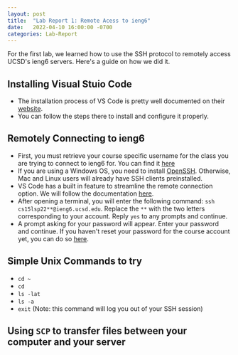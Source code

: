 ```yaml
---
layout: post
title:  "Lab Report 1: Remote Acess to ieng6"
date:   2022-04-10 16:00:00 -0700
categories: Lab-Report 
---
```

For the first lab, we learned how to use the SSH protocol to remotely access UCSD's ieng6 servers. Here's a guide on how we did it.

## Installing Visual Stuio Code 
- The installation process of VS Code is pretty well documented on their [website](https://code.visualstudio.com/).
- You can follow the steps there to install and configure it properly.

## Remotely Connecting to ieng6
- First, you must retrieve your course specific username for the class you are trying to connect to ieng6 for. You can find it [here](https://sdacs.ucsd.edu/~icc/index.php)
- If you are using a Windows OS, you need to install [OpenSSH](https://docs.microsoft.com/en-us/windows-server/administration/openssh/openssh_install_firstuse). Otherwise, Mac and Linux users will already have SSH clients preinstalled.
- VS Code has a built in feature to streamline the remote connection option. We will follow the documentation [here](https://code.visualstudio.com/docs/remote/ssh#_connect-to-a-remote-host).
- After opening a terminal, you will enter the following command:   `ssh cs15lsp22**@ieng6.ucsd.edu`. Replace the `**` with the two letters corresponding to your account. Reply `yes` to any prompts and continue. 
- A prompt asking for your password will appear. Enter your password and continue. If you haven't reset your password for the course account yet, you can do so [here](https://sdacs.ucsd.edu/~icc/index.php).

## Simple Unix Commands to try
- `cd ~`
- `cd`
- `ls -lat`
- `ls -a`
- `exit` (Note: this command will log you out of your SSH session)

## Using `SCP` to transfer files between your computer and your server